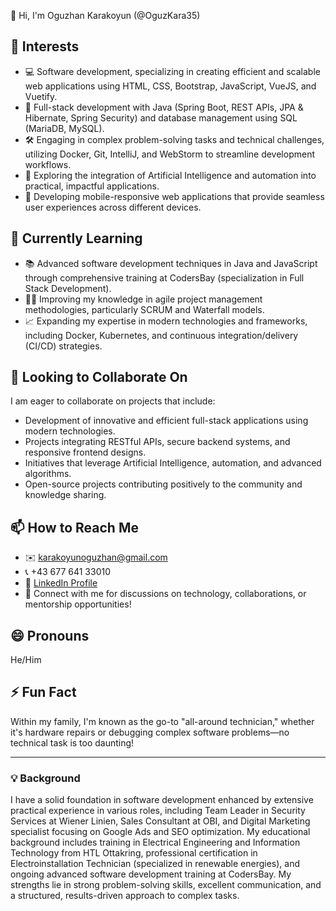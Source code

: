 👋 Hi, I'm Oguzhan Karakoyun (@OguzKara35)

## 👀 Interests

* 💻 Software development, specializing in creating efficient and scalable web applications using HTML, CSS, Bootstrap, JavaScript, VueJS, and Vuetify.
* 🚀 Full-stack development with Java (Spring Boot, REST APIs, JPA & Hibernate, Spring Security) and database management using SQL (MariaDB, MySQL).
* 🛠️ Engaging in complex problem-solving tasks and technical challenges, utilizing Docker, Git, IntelliJ, and WebStorm to streamline development workflows.
* 🤖 Exploring the integration of Artificial Intelligence and automation into practical, impactful applications.
* 📱 Developing mobile-responsive web applications that provide seamless user experiences across different devices.

## 🌱 Currently Learning

* 📚 Advanced software development techniques in Java and JavaScript through comprehensive training at CodersBay (specialization in Full Stack Development).
* 🧑‍💻 Improving my knowledge in agile project management methodologies, particularly SCRUM and Waterfall models.
* 📈 Expanding my expertise in modern technologies and frameworks, including Docker, Kubernetes, and continuous integration/delivery (CI/CD) strategies.

## 💞️ Looking to Collaborate On

I am eager to collaborate on projects that include:

* Development of innovative and efficient full-stack applications using modern technologies.
* Projects integrating RESTful APIs, secure backend systems, and responsive frontend designs.
* Initiatives that leverage Artificial Intelligence, automation, and advanced algorithms.
* Open-source projects contributing positively to the community and knowledge sharing.

## 📫 How to Reach Me

* ✉️ [karakoyunoguzhan@gmail.com](mailto:karakoyunoguzhan@gmail.com)
* 📞 +43 677 641 33010
* 💬 [LinkedIn Profile](https://www.linkedin.com/in/oguzhankarakoyun/)
* 📲 Connect with me for discussions on technology, collaborations, or mentorship opportunities!

## 😄 Pronouns

He/Him

## ⚡ Fun Fact

Within my family, I'm known as the go-to "all-around technician," whether it's hardware repairs or debugging complex software problems—no technical task is too daunting!

---

### 💡 Background

I have a solid foundation in software development enhanced by extensive practical experience in various roles, including Team Leader in Security Services at Wiener Linien, Sales Consultant at OBI, and Digital Marketing specialist focusing on Google Ads and SEO optimization. My educational background includes training in Electrical Engineering and Information Technology from HTL Ottakring, professional certification in Electroinstallation Technician (specialized in renewable energies), and ongoing advanced software development training at CodersBay. My strengths lie in strong problem-solving skills, excellent communication, and a structured, results-driven approach to complex tasks.

